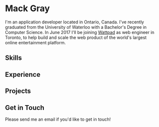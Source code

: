 # Mack Gray

I'm an application developer located in Ontario, Canada. I've recently graduated from the University of Waterloo with a Bachelor's Degree in Computer Science. In June 2017 I'll be joining [Wattpad](https://wattpad.com) as web engineer in Toronto, to help build and scale the web product of the world's largest online entertainment platform. 

## Skills


## Experience


## Projects


## Get in Touch
Please send me an email if you'd like to get in touch!